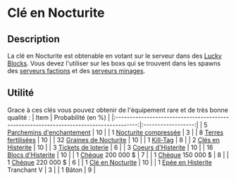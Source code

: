 # Clé en Nocturite

## Description
La clé en Nocturite est obtenable en votant sur le serveur dans des [Lucky Blocks](https://histeria.fr/wiki/blocs/lucky-block).
Vous devez l'utiliser sur les boxs qui se trouvent dans les spawns des [serveurs factions](https://histeria.fr/wiki/mondes/faction-servers) et des [serveurs minages](https://histeria.fr/wiki/mondes/minage-servers).

## Utilité
Grace à ces clés vous pouvez obtenir de l'équipement rare et de très bonne qualité :
| Item                                                                                   | Probabilité (en %) |
|:--------------------------------------------------------------------------------------:|:------------------:|
| 5 [Parchemins d'enchantement](https://histeria.fr/wiki/objets/forge-note)                             | 10                 |
| 1 [Nocturite compressée](https://histeria.fr/wiki/ressources/nocturite-compress)           | 3                  |
| 8 [Terres fertilisées](https://histeria.fr/wiki/blocs/fertilized-dirt)                 | 10                 |
| 32 [Graines de Nocturite](https://histeria.fr/wiki/ressources/nocturite-seed)              | 10                 |
| 1 [Kill-Tag](https://histeria.fr/wiki/objets/kill-tag)                                 | 8                  |
| 2 [Clés en Histerite](https://histeria.fr/wiki/clés/histerite-key)                   | 10                 |
| 3 [Tickets de loterie](https://histeria.fr/wiki/objets/lottery-ticket)                 | 6                  |
| 3 [Coeurs d'Histerite](https://histeria.fr/wiki/ressources/histerite-core)                 | 10                 |
| 16 [Blocs d'Histerite](https://histeria.fr/wiki/ressources/histerite-block)                | 10                 |
| 1 [Chèque](https://histeria.fr/wiki/objets/bank-note) 200 000 $              | 7                  |
| 1 [Chèque](https://histeria.fr/wiki/objets/bank-note) 150 000 $              | 8                  |
| 1 [Chèque](https://histeria.fr/wiki/objets/bank-note) 220 000 $              | 6                  |
| 1 [Clé en Nocturite](https://histeria.fr/wiki/clés/nocturite-key)                    | 10                 |
| 1 [Epée en Histerite](https://histeria.fr/wiki/outils/histerite-sword) Tranchant V     | 3                  |
| 1 Bâton                                                                                | 9                  |
